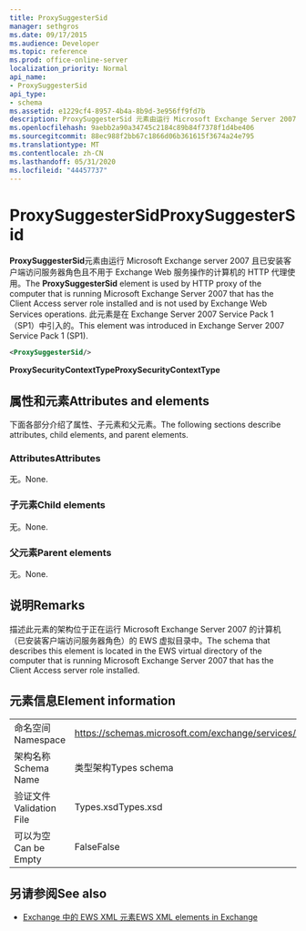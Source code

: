 ```yaml
---
title: ProxySuggesterSid
manager: sethgros
ms.date: 09/17/2015
ms.audience: Developer
ms.topic: reference
ms.prod: office-online-server
localization_priority: Normal
api_name:
- ProxySuggesterSid
api_type:
- schema
ms.assetid: e1229cf4-8957-4b4a-8b9d-3e956ff9fd7b
description: ProxySuggesterSid 元素由运行 Microsoft Exchange Server 2007 且已安装客户端访问服务器角色且不用于 Exchange Web 服务操作的计算机的 HTTP 代理使用。 此元素是在 Exchange Server 2007 Service Pack 1 （SP1）中引入的。
ms.openlocfilehash: 9aebb2a90a34745c2184c89b84f7378f1d4be406
ms.sourcegitcommit: 88ec988f2bb67c1866d06b361615f3674a24e795
ms.translationtype: MT
ms.contentlocale: zh-CN
ms.lasthandoff: 05/31/2020
ms.locfileid: "44457737"
---
```

# <a name="proxysuggestersid"></a><span data-ttu-id="b1b1a-104">ProxySuggesterSid</span><span class="sxs-lookup"><span data-stu-id="b1b1a-104">ProxySuggesterSid</span></span>

<span data-ttu-id="b1b1a-105">**ProxySuggesterSid**元素由运行 Microsoft Exchange server 2007 且已安装客户端访问服务器角色且不用于 Exchange Web 服务操作的计算机的 HTTP 代理使用。</span><span class="sxs-lookup"><span data-stu-id="b1b1a-105">The **ProxySuggesterSid** element is used by HTTP proxy of the computer that is running Microsoft Exchange Server 2007 that has the Client Access server role installed and is not used by Exchange Web Services operations.</span></span> <span data-ttu-id="b1b1a-106">此元素是在 Exchange Server 2007 Service Pack 1 （SP1）中引入的。</span><span class="sxs-lookup"><span data-stu-id="b1b1a-106">This element was introduced in Exchange Server 2007 Service Pack 1 (SP1).</span></span> 
  
```xml
<ProxySuggesterSid/>
```

 <span data-ttu-id="b1b1a-107">**ProxySecurityContextType**</span><span class="sxs-lookup"><span data-stu-id="b1b1a-107">**ProxySecurityContextType**</span></span>
## <a name="attributes-and-elements"></a><span data-ttu-id="b1b1a-108">属性和元素</span><span class="sxs-lookup"><span data-stu-id="b1b1a-108">Attributes and elements</span></span>

<span data-ttu-id="b1b1a-109">下面各部分介绍了属性、子元素和父元素。</span><span class="sxs-lookup"><span data-stu-id="b1b1a-109">The following sections describe attributes, child elements, and parent elements.</span></span>
  
### <a name="attributes"></a><span data-ttu-id="b1b1a-110">Attributes</span><span class="sxs-lookup"><span data-stu-id="b1b1a-110">Attributes</span></span>

<span data-ttu-id="b1b1a-111">无。</span><span class="sxs-lookup"><span data-stu-id="b1b1a-111">None.</span></span>
  
### <a name="child-elements"></a><span data-ttu-id="b1b1a-112">子元素</span><span class="sxs-lookup"><span data-stu-id="b1b1a-112">Child elements</span></span>

<span data-ttu-id="b1b1a-113">无。</span><span class="sxs-lookup"><span data-stu-id="b1b1a-113">None.</span></span>
  
### <a name="parent-elements"></a><span data-ttu-id="b1b1a-114">父元素</span><span class="sxs-lookup"><span data-stu-id="b1b1a-114">Parent elements</span></span>

<span data-ttu-id="b1b1a-115">无。</span><span class="sxs-lookup"><span data-stu-id="b1b1a-115">None.</span></span>
  
## <a name="remarks"></a><span data-ttu-id="b1b1a-116">说明</span><span class="sxs-lookup"><span data-stu-id="b1b1a-116">Remarks</span></span>

<span data-ttu-id="b1b1a-117">描述此元素的架构位于正在运行 Microsoft Exchange Server 2007 的计算机（已安装客户端访问服务器角色）的 EWS 虚拟目录中。</span><span class="sxs-lookup"><span data-stu-id="b1b1a-117">The schema that describes this element is located in the EWS virtual directory of the computer that is running Microsoft Exchange Server 2007 that has the Client Access server role installed.</span></span>
  
## <a name="element-information"></a><span data-ttu-id="b1b1a-118">元素信息</span><span class="sxs-lookup"><span data-stu-id="b1b1a-118">Element information</span></span>

|||
|:-----|:-----|
|<span data-ttu-id="b1b1a-119">命名空间</span><span class="sxs-lookup"><span data-stu-id="b1b1a-119">Namespace</span></span>  <br/> |https://schemas.microsoft.com/exchange/services/2006/types  <br/> |
|<span data-ttu-id="b1b1a-120">架构名称</span><span class="sxs-lookup"><span data-stu-id="b1b1a-120">Schema Name</span></span>  <br/> |<span data-ttu-id="b1b1a-121">类型架构</span><span class="sxs-lookup"><span data-stu-id="b1b1a-121">Types schema</span></span>  <br/> |
|<span data-ttu-id="b1b1a-122">验证文件</span><span class="sxs-lookup"><span data-stu-id="b1b1a-122">Validation File</span></span>  <br/> |<span data-ttu-id="b1b1a-123">Types.xsd</span><span class="sxs-lookup"><span data-stu-id="b1b1a-123">Types.xsd</span></span>  <br/> |
|<span data-ttu-id="b1b1a-124">可以为空</span><span class="sxs-lookup"><span data-stu-id="b1b1a-124">Can be Empty</span></span>  <br/> |<span data-ttu-id="b1b1a-125">False</span><span class="sxs-lookup"><span data-stu-id="b1b1a-125">False</span></span>  <br/> |
   
## <a name="see-also"></a><span data-ttu-id="b1b1a-126">另请参阅</span><span class="sxs-lookup"><span data-stu-id="b1b1a-126">See also</span></span>



- [<span data-ttu-id="b1b1a-127">Exchange 中的 EWS XML 元素</span><span class="sxs-lookup"><span data-stu-id="b1b1a-127">EWS XML elements in Exchange</span></span>](ews-xml-elements-in-exchange.md)

